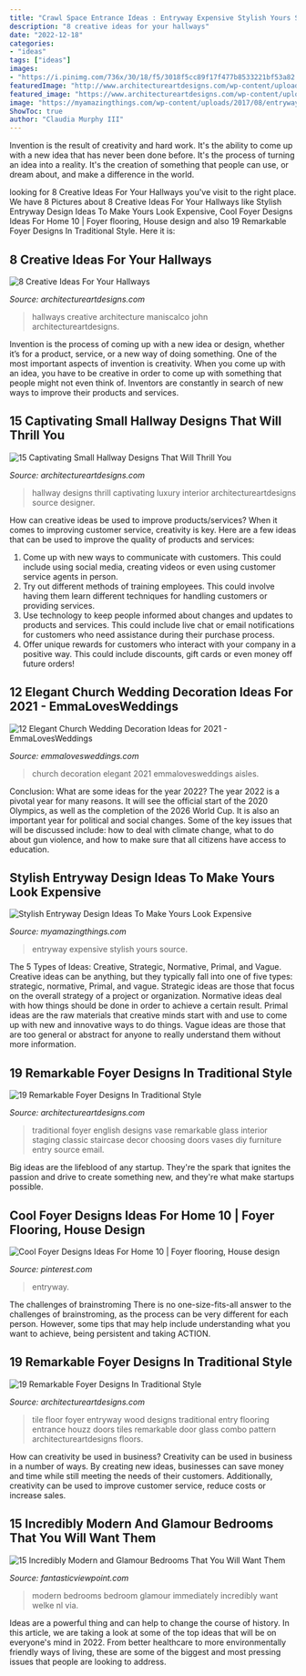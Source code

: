 ```yaml
---
title: "Crawl Space Entrance Ideas : Entryway Expensive Stylish Yours Source"
description: "8 creative ideas for your hallways"
date: "2022-12-18"
categories:
- "ideas"
tags: ["ideas"]
images:
- "https://i.pinimg.com/736x/30/18/f5/3018f5cc89f17f477b8533221bf53a82.jpg"
featuredImage: "http://www.architectureartdesigns.com/wp-content/uploads/2016/03/15-33.jpg"
featured_image: "https://www.architectureartdesigns.com/wp-content/uploads/2017/08/10-24-e1502901626730.jpg"
image: "https://myamazingthings.com/wp-content/uploads/2017/08/entryway-ideas-1.jpg"
ShowToc: true
author: "Claudia Murphy III"
---
```



Invention is the result of creativity and hard work. It's the ability to come up with a new idea that has never been done before. It's the process of turning an idea into a reality. It's the creation of something that people can use, or dream about, and make a difference in the world.

	

		
looking for 8 Creative Ideas For Your Hallways you've visit to the right place. We have 8 Pictures about 8 Creative Ideas For Your Hallways like Stylish Entryway Design Ideas To Make Yours Look Expensive, Cool Foyer Designs Ideas For Home 10 | Foyer flooring, House design and also 19 Remarkable Foyer Designs In Traditional Style. Here it is:
		
    
## 8 Creative Ideas For Your Hallways

<img loading=lazy src="https://www.architectureartdesigns.com/wp-content/uploads/2013/03/ArchitectureArtDesigns-869.jpg" onerror="this.onerror=null;this.src='https://tse3.mm.bing.net/th?id=OIP.w7PgLzmrxAJ-Coz0KKVP7wHaJ3&amp;pid=15.1';" alt="8 Creative Ideas For Your Hallways">

_Source: architectureartdesigns.com_

>hallways creative architecture maniscalco john architectureartdesigns. 

	

Invention is the process of coming up with a new idea or design, whether it’s for a product, service, or a new way of doing something. One of the most important aspects of invention is creativity. When you come up with an idea, you have to be creative in order to come up with something that people might not even think of. Inventors are constantly in search of new ways to improve their products and services.

    
## 15 Captivating Small Hallway Designs That Will Thrill You

<img loading=lazy src="https://www.architectureartdesigns.com/wp-content/uploads/2017/08/10-24-e1502901626730.jpg" onerror="this.onerror=null;this.src='https://tse2.mm.bing.net/th?id=OIP.zb9BFExzL7pvw2VLghJtyAHaI-&amp;pid=15.1';" alt="15 Captivating Small Hallway Designs That Will Thrill You">

_Source: architectureartdesigns.com_

>hallway designs thrill captivating luxury interior architectureartdesigns source designer. 

	

How can creative ideas be used to improve products/services?
When it comes to improving customer service, creativity is key. Here are a few ideas that can be used to improve the quality of products and services: 
1. Come up with new ways to communicate with customers. This could include using social media, creating videos or even using customer service agents in person.
2. Try out different methods of training employees. This could involve having them learn different techniques for handling customers or providing services.
3. Use technology to keep people informed about changes and updates to products and services. This could include live chat or email notifications for customers who need assistance during their purchase process.
4. Offer unique rewards for customers who interact with your company in a positive way. This could include discounts, gift cards or even money off future orders!

    
## 12 Elegant Church Wedding Decoration Ideas For 2021 - EmmaLovesWeddings

<img loading=lazy src="https://emmalovesweddings.com/wp-content/uploads/2020/03/church-wedding-decoration-ideas-with-babys-breath.jpg" onerror="this.onerror=null;this.src='https://tse2.mm.bing.net/th?id=OIP.qvLlAER9fYau578Vfm6fJAHaLF&amp;pid=15.1';" alt="12 Elegant Church Wedding Decoration Ideas for 2021 - EmmaLovesWeddings">

_Source: emmalovesweddings.com_

>church decoration elegant 2021 emmalovesweddings aisles. 

	

Conclusion: What are some ideas for the year 2022?
The year 2022 is a pivotal year for many reasons. It will see the official start of the 2020 Olympics, as well as the completion of the 2026 World Cup. It is also an important year for political and social changes. Some of the key issues that will be discussed include: how to deal with climate change, what to do about gun violence, and how to make sure that all citizens have access to education.

    
## Stylish Entryway Design Ideas To Make Yours Look Expensive

<img loading=lazy src="https://myamazingthings.com/wp-content/uploads/2017/08/entryway-ideas-1.jpg" onerror="this.onerror=null;this.src='https://tse4.mm.bing.net/th?id=OIP.tZJWxV5dqt--gwgjBH9wCgHaLI&amp;pid=15.1';" alt="Stylish Entryway Design Ideas To Make Yours Look Expensive">

_Source: myamazingthings.com_

>entryway expensive stylish yours source. 

	

The 5 Types of Ideas: Creative, Strategic, Normative, Primal, and Vague.
Creative ideas can be anything, but they typically fall into one of five types: strategic, normative, Primal, and vague. 
Strategic ideas are those that focus on the overall strategy of a project or organization. Normative ideas deal with how things should be done in order to achieve a certain result. Primal ideas are the raw materials that creative minds start with and use to come up with new and innovative ways to do things. Vague ideas are those that are too general or abstract for anyone to really understand them without more information.

    
## 19 Remarkable Foyer Designs In Traditional Style

<img loading=lazy src="https://www.architectureartdesigns.com/wp-content/uploads/2016/03/1-41.jpg" onerror="this.onerror=null;this.src='https://tse4.mm.bing.net/th?id=OIP.YZjkfiR2_kmC4KYCsJMiUgHaJ4&amp;pid=15.1';" alt="19 Remarkable Foyer Designs In Traditional Style">

_Source: architectureartdesigns.com_

>traditional foyer english designs vase remarkable glass interior staging classic staircase decor choosing doors vases diy furniture entry source email. 

	

Big ideas are the lifeblood of any startup. They're the spark that ignites the passion and drive to create something new, and they're what make startups possible.

    
## Cool Foyer Designs Ideas For Home 10 | Foyer Flooring, House Design

<img loading=lazy src="https://i.pinimg.com/736x/30/18/f5/3018f5cc89f17f477b8533221bf53a82.jpg" onerror="this.onerror=null;this.src='https://tse3.mm.bing.net/th?id=OIP.2B_vjt-Zhx2CflbcpVicEgHaKU&amp;pid=15.1';" alt="Cool Foyer Designs Ideas For Home 10 | Foyer flooring, House design">

_Source: pinterest.com_

>entryway. 

	

The challenges of brainstroming
There is no one-size-fits-all answer to the challenges of brainstroming, as the process can be very different for each person. However, some tips that may help include understanding what you want to achieve, being persistent and taking ACTION.

    
## 19 Remarkable Foyer Designs In Traditional Style

<img loading=lazy src="http://www.architectureartdesigns.com/wp-content/uploads/2016/03/15-33.jpg" onerror="this.onerror=null;this.src='https://tse1.mm.bing.net/th?id=OIP.K__swC5fKQEyTnaJwmRxwAAAAA&amp;pid=15.1';" alt="19 Remarkable Foyer Designs In Traditional Style">

_Source: architectureartdesigns.com_

>tile floor foyer entryway wood designs traditional entry flooring entrance houzz doors tiles remarkable door glass combo pattern architectureartdesigns floors. 

	

How can creativity be used in business?
Creativity can be used in business in a number of ways. By creating new ideas, businesses can save money and time while still meeting the needs of their customers. Additionally, creativity can be used to improve customer service, reduce costs or increase sales.

    
## 15 Incredibly Modern And Glamour Bedrooms That You Will Want Them

<img loading=lazy src="http://www.fantasticviewpoint.com/wp-content/uploads/2015/02/10593325_339853496180938_2105591558_n-634x634.jpg" onerror="this.onerror=null;this.src='https://tse3.mm.bing.net/th?id=OIP.u9eWrzioAjP8SOWfjBiKrAHaHa&amp;pid=15.1';" alt="15 Incredibly Modern and Glamour Bedrooms That You Will Want Them">

_Source: fantasticviewpoint.com_

>modern bedrooms bedroom glamour immediately incredibly want welke nl via. 

	

Ideas are a powerful thing and can help to change the course of history. In this article, we are taking a look at some of the top ideas that will be on everyone's mind in 2022. From better healthcare to more environmentally friendly ways of living, these are some of the biggest and most pressing issues that people are looking to address.

